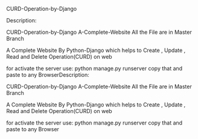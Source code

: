 CURD-Operation-by-Django

Description:

CURD-Operation-by-Django
A-Complete-Website
All the File are in Master Branch

A Complete Website By Python-Django which helps to Create , Update , Read and Delete Operation(CURD) on web

for activate the server use: python manage.py runserver
copy that and paste to any BrowserDescription:

CURD-Operation-by-Django
A-Complete-Website
All the File are in Master Branch

A Complete Website By Python-Django which helps to Create , Update , Read and Delete Operation(CURD) on web

for activate the server use: python manage.py runserver
copy that and paste to any Browser

